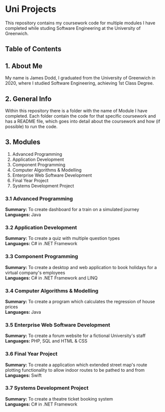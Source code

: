 # Uni Projects

This repository contains my coursework code for multiple modules I have completed while studing Software Engineering at the University of Greenwich.  


## Table of Contents


## 1. About Me
My name is James Dodd, I graduated from the University of Greenwich in 2020, where I studied Software Engineering, achieving 1st Class Degree.


## 2. General Info
Within this repository there is a folder with the name of Module I have completed.  Each folder contain the code for that specific coursework and has a README file, which goes into detail about the coursework and how (if possible) to run the code.  


## 3. Modules
1. Advanced Programming
2. Application Development
3. Component Programming
4. Computer Algorithms & Modelling
5. Enterprise Web Software Development
6. Final Year Project
7. Systems Development Project


### 3.1 Advanced Programming
__Summary:__ To create dashboard for a train on a simulated journey <br />
__Languages:__ Java


### 3.2 Application Development
__Summary:__ To create a quiz with multiple question types <br />
__Languages:__ C# in .NET Framework


### 3.3 Component Programming
__Summary:__ To create a desktop and web application to book holidays for a virtual company's employees <br />
__Languages:__ C# in .NET Framework and LINQ


### 3.4 Computer Algorithms & Modelling
__Summary:__ To create a program which calculates the regression of house prices <br />
__Languages:__ Java


### 3.5 Enterprise Web Software Development
__Summary:__ To create a forum website for a fictional University's staff <br />
__Languages:__ PHP, SQL and HTML & CSS


### 3.6 Final Year Project
__Summary:__ To create a application which extended street map's route plotting functionality to allow indoor routes to be pathed to and from <br />
__Languages:__ Swift


### 3.7 Systems Development Project
__Summary:__ To create a theatre ticket booking system <br />
__Languages:__ C# in .NET Framework
